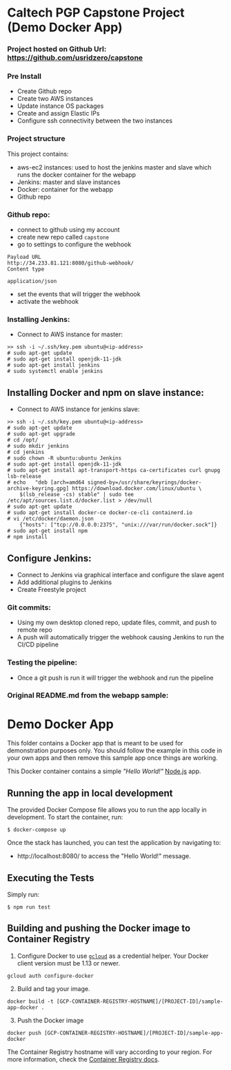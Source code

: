 # Caltech PGP Capstone Project (Demo Docker App)

### Project hosted on Github Url: https://github.com/usridzero/capstone
### Pre Install

- Create Github repo
- Create two AWS instances
- Update instance OS packages
- Create and assign Elastic IPs
- Configure ssh connectivity between the two instances

### Project structure
This project contains:

- aws-ec2 instances: used to host the jenkins master and slave which runs the docker container for the webapp
- Jenkins: master and slave instances
- Docker: container for the webapp
- Github repo

### Github repo:

- connect to github using my account
- create new repo called `capstone`
- go to settings to configure the webhook

```
Payload URL
http://34.233.81.121:8080/github-webhook/
Content type

application/json
```
- set the events that will trigger the webhook
- activate the webhook

### Installing Jenkins:

- Connect to AWS instance for master:
```
>> ssh -i ~/.ssh/key.pem ubuntu@<ip-address>
# sudo apt-get update
# sudo apt-get install openjdk-11-jdk
# sudo apt-get install jenkins
# sudo systemctl enable jenkins
```

## Installing Docker and npm on slave instance:

- Connect to AWS instance for jenkins slave:
```
>> ssh -i ~/.ssh/key.pem ubuntu@<ip-address>
# sudo apt-get update
# sudo apt-get upgrade
# cd /opt/
# sudo mkdir jenkins
# cd jenkins
# sudo chown -R ubuntu:ubuntu Jenkins
# sudo apt-get install openjdk-11-jdk
# sudo apt-get install apt-transport-https ca-certificates curl gnupg lsb-release
# echo   "deb [arch=amd64 signed-by=/usr/share/keyrings/docker-archive-keyring.gpg] https://download.docker.com/linux/ubuntu \
	$(lsb_release -cs) stable" | sudo tee /etc/apt/sources.list.d/docker.list > /dev/null
# sudo apt-get update
# sudo apt-get install docker-ce docker-ce-cli containerd.io
# vi /etc/docker/daemon.json
	{"hosts": ["tcp://0.0.0.0:2375", "unix:///var/run/docker.sock"]}
# sudo apt-get install npm
# npm install
```

## Configure Jenkins:

- Connect to Jenkins via graphical interface and configure the slave agent
- Add additional plugins to Jenkins
- Create Freestyle project

### Git commits:

- Using my own desktop cloned repo, update files, commit, and push to remote repo
- A push will automatically trigger the webhook causing Jenkins to run the CI/CD pipeline

### Testing the pipeline:

- Once a git push is run it will trigger the webhook and run the pipeline

### Original README.md from the webapp sample:

# Demo Docker App

This folder contains a Docker app that is meant to be used for demonstration
purposes only. You should follow the example in this code in your own apps and
then remove this sample app once things are working.

This Docker container contains a simple _"Hello World!"_ [Node.js][node_js] app.

## Running the app in local development

The provided Docker Compose file allows you to run the app locally in development. To start the container, run:

```
$ docker-compose up
```

Once the stack has launched, you can test the application by navigating to:

- http://localhost:8080/ to access the "Hello World!" message.

## Executing the Tests

Simply run:

```
$ npm run test
```

## Building and pushing the Docker image to Container Registry

1. Configure Docker to use [`gcloud`][gcloud_install_docs] as a credential helper.
   Your Docker client version must be 1.13 or newer.

```
gcloud auth configure-docker
```

2. Build and tag your image.

```
docker build -t [GCP-CONTAINER-REGISTRY-HOSTNAME]/[PROJECT-ID]/sample-app-docker .
```

3. Push the Docker image

```
docker push [GCP-CONTAINER-REGISTRY-HOSTNAME]/[PROJECT-ID]/sample-app-docker
```

The Container Registry hostname will vary according to your region. For more
information, check the [Container Registry docs][cr_docs].

[gcloud_install_docs]: https://cloud.google.com/sdk/docs/
[node_js]: https://nodejs.org
[cr_docs]: https://cloud.google.com/container-registry/docs/pushing-and-pulling
